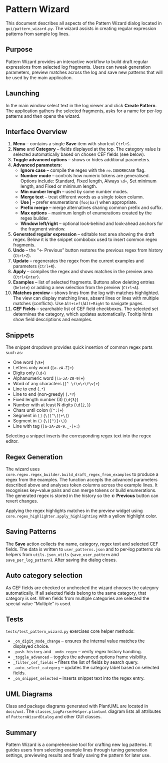 # Pattern Wizard

This document describes all aspects of the Pattern Wizard dialog located in `gui/pattern_wizard.py`. The wizard assists in creating regular expression patterns from sample log lines.

## Purpose

Pattern Wizard provides an interactive workflow to build draft regular expressions from selected log fragments. Users can tweak generation parameters, preview matches across the log and save new patterns that will be used by the main application.

## Launching

In the main window select text in the log viewer and click **Create Pattern**. The application gathers the selected fragments, asks for a name for per‑log patterns and then opens the wizard.

## Interface Overview

1. **Menu** – contains a single **Save** item with shortcut `Ctrl+S`.
2. **Name** and **Category** – fields displayed at the top. The category value is selected automatically based on chosen CEF fields (see below).
3. **Toggle advanced options** – shows or hides additional parameters.
4. **Advanced parameters**:
   - **Ignore case** – compile the regex with the `re.IGNORECASE` flag.
   - **Number mode** – controls how numeric tokens are generalised. Options include: Standard, Fixed length, Always `\d+`, Set minimum length, and Fixed or minimum length.
   - **Min number length** – used by some number modes.
   - **Merge text** – treat different words as a single token column.
   - **Use |** – prefer enumerations (`foo|bar`) when appropriate.
   - **Prefix merge** – merge alternatives sharing common prefix and suffix.
   - **Max options** – maximum length of enumerations created by the regex builder.
   - **Window left/right** – optional look‑behind and look‑ahead anchors for the fragment window.
5. **Generated regular expression** – editable text area showing the draft regex. Below it is the snippet combobox used to insert common regex fragments.
6. **Undo** – the “← Previous” button restores the previous regex from history (`Ctrl+Z`).
7. **Update** – regenerates the regex from the current examples and parameters (`Ctrl+R`).
8. **Apply** – compiles the regex and shows matches in the preview area (`Ctrl+Enter`).
9. **Examples** – list of selected fragments. Buttons allow deleting entries (`Delete`) or adding a new selection from the preview (`Ctrl+A`).
10. **Matches preview** – shows lines from the log with matches highlighted. The view can display matching lines, absent lines or lines with multiple matches (conflicts). Use `Alt+Left`/`Alt+Right` to navigate pages.
11. **CEF Fields** – searchable list of CEF field checkboxes. The selected set determines the category, which updates automatically. Tooltip hints show field descriptions and examples.

## Snippets

The snippet dropdown provides quick insertion of common regex parts such as:

- One word (`\S+`)
- Letters only word (`[a-zA-Z]+`)
- Digits only (`\d+`)
- Alphanumeric word (`[a-zA-Z0-9]+`)
- Word of any characters (`[^ \t\n\r\f\v]+`)
- Line to end (`.*`)
- Line to end (non‑greedy) (`.*?`)
- Fixed length number (3) (`\d{3}`)
- Number with at least N digits (`\d{2,}`)
- Chars until colon (`[^:]+`)
- Segment in `[]` (`\[[^\]]+\]`)
- Segment in `()` (`\([^)]+\)`)
- Line with tag (`[a-zA-Z0-9._-]+:`)

Selecting a snippet inserts the corresponding regex text into the regex editor.

## Regex Generation

The wizard uses `core.regex.regex_builder.build_draft_regex_from_examples` to produce a regex from the examples. The function accepts the advanced parameters described above and analyses token columns across the example lines. It recognises key–value pairs and can merge tokens or build enumerations. The generated regex is stored in the history so the **← Previous** button can revert changes.

Applying the regex highlights matches in the preview widget using `core.regex_highlighter.apply_highlighting` with a yellow highlight color.

## Saving Patterns

The **Save** action collects the name, category, regex text and selected CEF fields. The data is written to `user_patterns.json` and to per‑log patterns via helpers from `utils.json_utils` (`save_user_pattern` and `save_per_log_pattern`). After saving the dialog closes.

## Auto category selection

As CEF fields are checked or unchecked the wizard chooses the category automatically. If all selected fields belong to the same category, that category is set. When fields from multiple categories are selected the special value “Multiple” is used.

## Tests

`tests/test_pattern_wizard.py` exercises core helper methods:

- `_on_digit_mode_change` – ensures the internal value matches the displayed choice.
- `_push_history` and `_undo_regex` – verify regex history handling.
- `_toggle_advanced` – toggles the advanced options frame visibility.
- `_filter_cef_fields` – filters the list of fields by search query.
- `_auto_select_category` – updates the category label based on selected fields.
- `_on_snippet_selected` – inserts snippet text into the regex entry.

## UML Diagrams

Class and package diagrams generated with PlantUML are located in `docs/uml`. The `classes_LogParserHelper.plantuml` diagram lists all attributes of `PatternWizardDialog` and other GUI classes.

## Summary

Pattern Wizard is a comprehensive tool for crafting new log patterns. It guides users from selecting example lines through tuning generation settings, previewing results and finally saving the pattern for later use.
